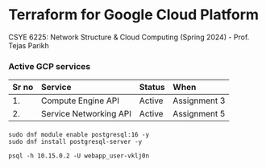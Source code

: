 # Terraform for Google Cloud Platform
CSYE 6225:  Network Structure & Cloud Computing (Spring 2024) - Prof. Tejas Parikh


### Active GCP services
| Sr no | Service                 | Status  | When          |
|:------|:------------------------|:--------|:--------------|
| 1.    | Compute Engine API      | Active  | Assignment 3  |
| 2.    | Service Networking API  | Active  | Assignment 5  |



####
```
sudo dnf module enable postgresql:16 -y
sudo dnf install postgresql-server -y
```

```
psql -h 10.15.0.2 -U webapp_user-vklj0n
```
